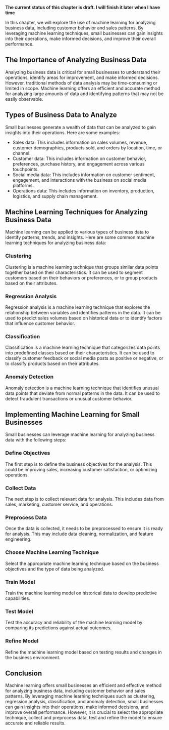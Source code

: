 **The current status of this chapter is draft. I will finish it later when I have time**

In this chapter, we will explore the use of machine learning for analyzing business data, including customer behavior and sales patterns. By leveraging machine learning techniques, small businesses can gain insights into their operations, make informed decisions, and improve their overall performance.

The Importance of Analyzing Business Data
-----------------------------------------

Analyzing business data is critical for small businesses to understand their operations, identify areas for improvement, and make informed decisions. However, traditional methods of data analysis may be time-consuming or limited in scope. Machine learning offers an efficient and accurate method for analyzing large amounts of data and identifying patterns that may not be easily observable.

Types of Business Data to Analyze
---------------------------------

Small businesses generate a wealth of data that can be analyzed to gain insights into their operations. Here are some examples:

* Sales data: This includes information on sales volumes, revenue, customer demographics, products sold, and orders by location, time, or channel.
* Customer data: This includes information on customer behavior, preferences, purchase history, and engagement across various touchpoints.
* Social media data: This includes information on customer sentiment, engagement, and interactions with the business on social media platforms.
* Operations data: This includes information on inventory, production, logistics, and supply chain management.

Machine Learning Techniques for Analyzing Business Data
-------------------------------------------------------

Machine learning can be applied to various types of business data to identify patterns, trends, and insights. Here are some common machine learning techniques for analyzing business data:

### Clustering

Clustering is a machine learning technique that groups similar data points together based on their characteristics. It can be used to segment customers based on their behaviors or preferences, or to group products based on their attributes.

### Regression Analysis

Regression analysis is a machine learning technique that explores the relationship between variables and identifies patterns in the data. It can be used to predict sales volumes based on historical data or to identify factors that influence customer behavior.

### Classification

Classification is a machine learning technique that categorizes data points into predefined classes based on their characteristics. It can be used to classify customer feedback or social media posts as positive or negative, or to classify products based on their attributes.

### Anomaly Detection

Anomaly detection is a machine learning technique that identifies unusual data points that deviate from normal patterns in the data. It can be used to detect fraudulent transactions or unusual customer behavior.

Implementing Machine Learning for Small Businesses
--------------------------------------------------

Small businesses can leverage machine learning for analyzing business data with the following steps:

### Define Objectives

The first step is to define the business objectives for the analysis. This could be improving sales, increasing customer satisfaction, or optimizing operations.

### Collect Data

The next step is to collect relevant data for analysis. This includes data from sales, marketing, customer service, and operations.

### Preprocess Data

Once the data is collected, it needs to be preprocessed to ensure it is ready for analysis. This may include data cleaning, normalization, and feature engineering.

### Choose Machine Learning Technique

Select the appropriate machine learning technique based on the business objectives and the type of data being analyzed.

### Train Model

Train the machine learning model on historical data to develop predictive capabilities.

### Test Model

Test the accuracy and reliability of the machine learning model by comparing its predictions against actual outcomes.

### Refine Model

Refine the machine learning model based on testing results and changes in the business environment.

Conclusion
----------

Machine learning offers small businesses an efficient and effective method for analyzing business data, including customer behavior and sales patterns. By leveraging machine learning techniques such as clustering, regression analysis, classification, and anomaly detection, small businesses can gain insights into their operations, make informed decisions, and improve overall performance. However, it is crucial to select the appropriate technique, collect and preprocess data, test and refine the model to ensure accurate and reliable results.
